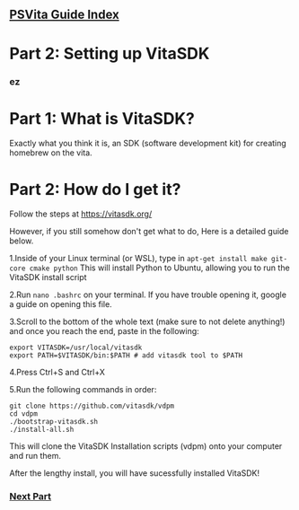 ## [PSVita Guide Index](https://docs.pipewarp.co.uk/vita-docs)

# Part 2: Setting up VitaSDK
### ez



# Part 1: What is VitaSDK?
Exactly what you think it is, an SDK (software development kit) for creating homebrew on the vita. 



# Part 2: How do I get it?

Follow the steps at https://vitasdk.org/

However, if you still somehow don't get what to do, Here is a detailed guide below.

1.Inside of your Linux terminal (or WSL), type in ```apt-get install make git-core cmake python```
  This will install Python to Ubuntu, allowing you to run the VitaSDK install script
  

2.Run ```nano .bashrc``` on your terminal. If you have trouble opening it, google a guide on opening this file.

3.Scroll to the bottom of the whole text (make sure to not delete anything!) and once you reach the end, paste in the following:
```
export VITASDK=/usr/local/vitasdk
export PATH=$VITASDK/bin:$PATH # add vitasdk tool to $PATH
```

4.Press Ctrl+S and Ctrl+X

5.Run the following commands in order:
```
git clone https://github.com/vitasdk/vdpm
cd vdpm
./bootstrap-vitasdk.sh
./install-all.sh
```
This will clone the VitaSDK Installation scripts (vdpm) onto your computer and run them.

After the lengthy install, you will have sucessfully installed VitaSDK!

### [Next Part](https://docs.pipewarp.co.uk/vita-docs/chapter-1/part-3/)
